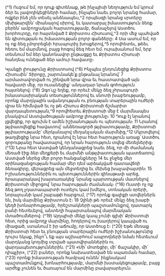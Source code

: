 
(^1) Ուզում եմ, որ դուք գիտենաք, թե ինչպիսի նեղություն եմ կրում ձեր եւ լավոդիկեցիների համար, ինչպես նաեւ բոլոր
նրանց համար, ովքեր ինձ չեն տեսել անձնապես,^2 որպեսզի նրանց սրտերը մխիթարվեն՝ միանալով սիրով, եւ կատարյալ
իմաստություն ձեռք բերեն՝ ամբողջական հարստությամբ, ճանաչելով Աստծու խորհուրդը, որ հայտնված է Քրիստոս
Հիսուսով,^3 որի մեջ պահված են գիտության ու իմաստության բոլոր գանձերը։ 4 Սա ասում եմ, որ ոչ ոք ձեզ չմոլորեցնի
հրապուրիչ խոսքերով,^5 որովհետեւ, թեեւ հեռու եմ մարմնով, բայց հոգով ձեզ հետ եմ. ուրախանում եմ, երբ տեսնում եմ
ձեր կանոնավոր ընթացքը եւ Քրիստոս Հիսուսի հանդեպ ունեցած ձեր ամուր հավատը։


Կյանքի լիությունը Քրիստոսով
(^6) Ինչպես ընդունեցիք Քրիստոս Հիսուսին՝ Տիրոջը, շարունակե՛ք ընթանալ նրանով՝ 7 արմատավորված ու շինված
նրա վրա եւ հաստատված այն հավատի մեջ, որ ուսանեցիք՝ անդադար նրան գոհություն հայտնելով։
(^8) Զգո՛ւյշ եղեք, որ որեւէ մեկը ձեզ չհրապուրի իմաստասիրական տեսություններով եւ սնոտի խաբեությամբ, որոնք
մարդկային ավանդության ու բնության տարերային ուժերի վրա են հիմնված եւ ոչ թե Հիսուս Քրիստոսի ճշմարիտ
վարդապետության,^9 որովհետեւ Քրիստոսի մեջ է մարմնապես բնակվում Աստվածության ամբողջ լիությունը։ 10 Դուք էլ
նրանով լցվեցիք, որ գլուխն է ամեն իշխանության ու պետության։ 11 Նրանով թլփատվեցիք հավատով՝ անձեռագործ
թլփատությամբ, Քրիստոսի թլփատությամբ՝ մերկանալով մեղանչական մարմնից,^12 Մկրտվելով թաղվեցիք նրա հետ,
դրանով էլ նրա հետ հարություն առաք՝ Աստծու զորությանը հավատալով, որ նրան հարություն տվեց մեռելներից։
(^13) Նրա հետ Աստված կենդանացրեց նաեւ ձեզ, որ մի ժամանակ մեռած էիք ձեր մեղքերի եւ մարմնի անթլփատության
պատճառով։ Աստված ներեց մեր բոլոր հանցանքները 14 եւ ջնջեց մեր օրինազանցության համար մեր դեմ արձակված
դատավճռի ձեռագիրը, վերացրեց այն մեջտեղից եւ մեխեց խաչափայտին։ 15 Իշխանություններին ու պետություններին
զինաթափ արեց, հրապարակավ խայտառակեց՝ նրանց պարտության մատնելով Քրիստոսի միջոցով՝ նրա հարության
ժամանակ։
(^16) Ուստի ոչ ոք ձեզ թող չդատապարտի ուտելու կամ խմելու, տոնական օրերի, նորալուսնի կամ շաբաթի հարցում,
(^17) որոնք գալիքի ստվերներն են, իսկ մարմինը Քրիստոսն է։ 18 Չլինի թե որեւէ մեկը ձեզ խաբի կեղծ խոնարհությամբ,
հրեշտակների պաշտամունքով, դատարկ բանի հետեւելով, անտեղի հպարտանալով մարմնական մտածումներով։
(^19) Այդպիսի մեկը կապ չունի գլխի՝ Քրիստոսի հետ, որից ամբողջ մարմինը, հոդերով ու խաղերով կապված ու միացած,
ստանում է իր աճումը, որ Աստծուց է։
(^20) Եթե մեռաք Քրիստոսի հետ եւ բնության տարերային ուժերի իշխանությունից դուրս եկաք, ինչո՞ւ եք այս
աշխարհում ապրողների նման հետեւում մարդկանց կողմից տրված պատվիրաններին ու վարդապետություններին.
(^21) «Մի՛ մոտեցիր, մի՛ ճաշակիր, մի՛ դիպչիր», (^22) բաներ, որոնք նախատեսված են սպառման համար, (^23) որոնք
իմաստության համբավ ունեն՝ ինքնակամ պաշտամունքով, խոնարհությամբ, մարմնի խստակեցությամբ, բայց արժեք
չունեն եւ ծառայում են մարմինը բավարարելուն։

